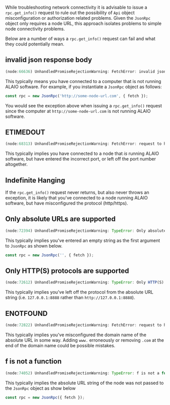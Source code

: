 While troubleshooting network connectivity it is advisable to issue a `rpc.get_info()` request to rule out the possibility of `Api` object misconfiguration or authorization related problems.  Given the `JsonRpc` object only requires a node URL, this approach isolates problems to simple node connectivity problems.

Below are a number of ways a `rpc.get_info()` request can fail and what they could potentially mean.

## invalid json response body
```javascript
(node:66636) UnhandledPromiseRejectionWarning: FetchError: invalid json response body at http://www.some-node-url.com/v1/chain/get_info reason: Unexpected token < in JSON at position 0
```

This typically means you have connected to a computer that is not running ALAIO software.  For example, if you instantiate a `JsonRpc` object as follows:

```javascript
const rpc = new JsonRpc('http://some-node-url.com', { fetch });
```

You would see the exception above when issuing a `rpc.get_info()` request since the computer at `http://some-node-url.com` is not running ALAIO software.

## ETIMEDOUT
```javascript
(node:68313) UnhandledPromiseRejectionWarning: FetchError: request to http://some-node-url.com:8000/v1/chain/get_info failed, reason: connect ETIMEDOUT 53.140.50.180:8000
```

This typically implies you have connected to a node that *is* running ALAIO software, but have entered the incorrect port, or left off the port number altogether.

## Indefinite Hanging
If the `rpc.get_info()` request never returns, but also never throws an exception, it is likely that you've connected to a node running ALAIO software, but have misconfigured the protocol (http/https).

## Only absolute URLs are supported
```javascript
(node:72394) UnhandledPromiseRejectionWarning: TypeError: Only absolute URLs are supported
```

This typically implies you've entered an empty string as the first argument to `JsonRpc` as shown below.

```javascript
const rpc = new JsonRpc('', { fetch });
```

## Only HTTP(S) protocols are supported
```javascript
(node:72612) UnhandledPromiseRejectionWarning: TypeError: Only HTTP(S) protocols are supported
```
This typically implies you've left off the protocol from the absolute URL string (i.e. `127.0.0.1:8888` rather than `http://127.0.0.1:8888`).


## ENOTFOUND
```javascript
(node:72822) UnhandledPromiseRejectionWarning: FetchError: request to http://www.some-node-url.com:8888/v1/chain/get_info failed, reason: getaddrinfo ENOTFOUND www.some-node-url.com
```
This typically implies you've misconfigured the domain name of the absolute URL in some way.  Adding `www.` erroneously or removing `.com` at the end of the domain name could be possible mistakes.

## f is not a function
```javascript
(node:74052) UnhandledPromiseRejectionWarning: TypeError: f is not a function
```
This typically implies the absolute URL string of the node was not passed to the `JsonRpc` object as show below

```javascript
const rpc = new JsonRpc({ fetch });
```
